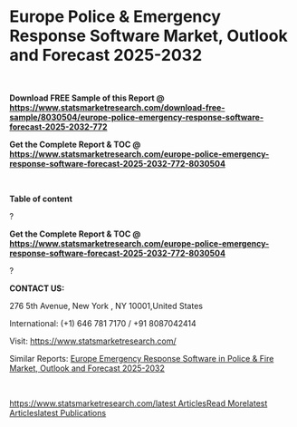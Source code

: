 <h1>Europe Police & Emergency Response Software Market, Outlook and Forecast 2025-2032</h1><br/><p><strong>Download FREE Sample of this Report @ <a href="https://www.statsmarketresearch.com/download-free-sample/8030504/europe-police-emergency-response-software-forecast-2025-2032-772">https://www.statsmarketresearch.com/download-free-sample/8030504/europe-police-emergency-response-software-forecast-2025-2032-772</a></strong></p>
 
 
 
 <div><b>Get the Complete Report & TOC @ <a href="https://www.statsmarketresearch.com/europe-police-emergency-response-software-forecast-2025-2032-772-8030504">https://www.statsmarketresearch.com/europe-police-emergency-response-software-forecast-2025-2032-772-8030504</a></b></div>
 
 
 
 <p><br />
 
 <b>Table of content</b></p>
 
 
 
 <p>? </p>
 
 
 
 <div><b>Get the Complete Report & TOC @ <a href="https://www.statsmarketresearch.com/europe-police-emergency-response-software-forecast-2025-2032-772-8030504">https://www.statsmarketresearch.com/europe-police-emergency-response-software-forecast-2025-2032-772-8030504</a></b></div>
 
 
 
 <p>? </p>
 
 
 
 <p><b>CONTACT US:</b><br />
 
 276 5th Avenue, New York , NY 10001,United States<br />
 
 International: (+1) 646 781 7170 / +91 8087042414<br />
 
 Visit: <a href="https://www.statsmarketresearch.com/">https://www.statsmarketresearch.com/</a><br />
 
 Similar Reports: <a href="https://www.statsmarketresearch.com/europe-police-emergency-response-software-forecast-2025-2032-772-8030504">Europe Emergency Response Software in Police & Fire Market, Outlook and Forecast 2025-2032</a><br />
 
 <br />
 
 <a href="https://gyeongbokgung.com">https://www.statsmarketresearch.com/</a><a href="https://hallyeomaritime.com">latest Articles</a><a href="https://jingwansa.com">Read More</a><a href="https://nguoiviet.jp/">latest Articles</a><a href="https://www.intelmarketresearch.com/">latest Publications</a></p>